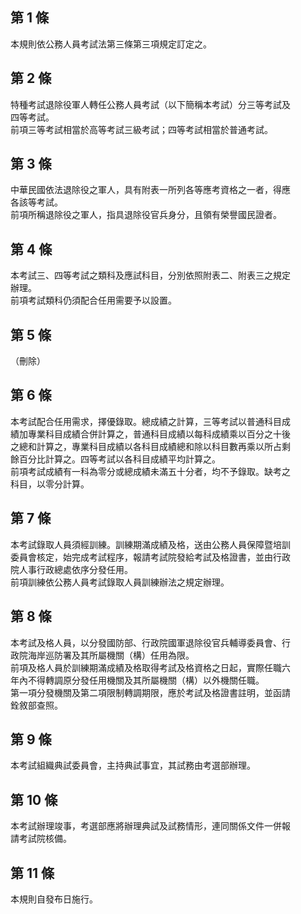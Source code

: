 第 1 條
-------
本規則依公務人員考試法第三條第三項規定訂定之。

第 2 條
-------
特種考試退除役軍人轉任公務人員考試（以下簡稱本考試）分三等考試及  
四等考試。  
前項三等考試相當於高等考試三級考試；四等考試相當於普通考試。

第 3 條
-------
中華民國依法退除役之軍人，具有附表一所列各等應考資格之一者，得應  
各該等考試。  
前項所稱退除役之軍人，指具退除役官兵身分，且領有榮譽國民證者。

第 4 條
-------
本考試三、四等考試之類科及應試科目，分別依照附表二、附表三之規定  
辦理。  
前項考試類科仍須配合任用需要予以設置。

第 5 條
-------
（刪除）

第 6 條
-------
本考試配合任用需求，擇優錄取。總成績之計算，三等考試以普通科目成  
績加專業科目成績合併計算之，普通科目成績以每科成績乘以百分之十後  
之總和計算之，專業科目成績以各科目成績總和除以科目數再乘以所占剩  
餘百分比計算之。四等考試以各科目成績平均計算之。  
前項考試成績有一科為零分或總成績未滿五十分者，均不予錄取。缺考之  
科目，以零分計算。

第 7 條
-------
本考試錄取人員須經訓練。訓練期滿成績及格，送由公務人員保障暨培訓  
委員會核定，始完成考試程序，報請考試院發給考試及格證書，並由行政  
院人事行政總處依序分發任用。  
前項訓練依公務人員考試錄取人員訓練辦法之規定辦理。

第 8 條
-------
本考試及格人員，以分發國防部、行政院國軍退除役官兵輔導委員會、行  
政院海岸巡防署及其所屬機關（構）任用為限。  
前項及格人員於訓練期滿成績及格取得考試及格資格之日起，實際任職六  
年內不得轉調原分發任用機關及其所屬機關（構）以外機關任職。  
第一項分發機關及第二項限制轉調期限，應於考試及格證書註明，並函請  
銓敘部查照。

第 9 條
-------
本考試組織典試委員會，主持典試事宜，其試務由考選部辦理。

第 10 條
--------
本考試辦理竣事，考選部應將辦理典試及試務情形，連同關係文件一併報  
請考試院核備。

第 11 條
--------
本規則自發布日施行。


